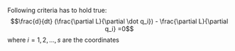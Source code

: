 Following criteria has to hold true: $$\frac{d}{dt} (\frac{\partial L}{\partial \dot q_i}) - \frac{\partial L}{\partial q_i} =0$$
	where $i = 1,2,...,s$ are the coordinates 
